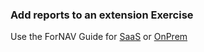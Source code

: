 ### Add reports to an extension Exercise

Use the ForNAV Guide for [SaaS]() or [OnPrem]()

<!-- ToDO -> edit links -->